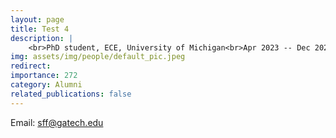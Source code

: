 ```yaml
---
layout: page
title: Test 4
description: |
    <br>PhD student, ECE, University of Michigan<br>Apr 2023 -- Dec 2023<br><span style='color:blue'>PostDoc, GaTech</span>
img: assets/img/people/default_pic.jpeg
redirect: 
importance: 272
category: Alumni
related_publications: false
---
```

Email: [sff@gatech.edu](mailto:sff@gatech.edu)
